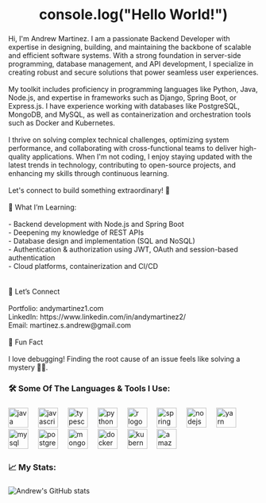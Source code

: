 ###

<h1 align="center">console.log("Hello World!")</h1>

###

<p align="left">Hi, I'm Andrew Martinez. I am a passionate Backend Developer with expertise in designing, building, and maintaining the backbone of scalable and efficient software systems. With a strong foundation in server-side programming, database management, and API development, I specialize in creating robust and secure solutions that power seamless user experiences.<br><br>My toolkit includes proficiency in programming languages like Python, Java, Node.js, and expertise in frameworks such as Django, Spring Boot, or Express.js. I have experience working with databases like PostgreSQL, MongoDB, and MySQL, as well as containerization and orchestration tools such as Docker and Kubernetes.<br><br>I thrive on solving complex technical challenges, optimizing system performance, and collaborating with cross-functional teams to deliver high-quality applications. When I'm not coding, I enjoy staying updated with the latest trends in technology, contributing to open-source projects, and enhancing my skills through continuous learning.<br><br>Let's connect to build something extraordinary! 🚀<br><br>🌱 What I’m Learning:<br><br>- Backend development with Node.js and Spring Boot<br>- Deepening my knowledge of REST APIs<br>- Database design and implementation (SQL and NoSQL)<br>- Authentication & authorization using JWT, OAuth and session-based authentication<br>- Cloud platforms, containerization and CI/CD<br> <br><br>🤝 Let’s Connect<br><br>    Portfolio: andymartinez1.com<br>    LinkedIn: https://www.linkedin.com/in/andymartinez2/<br>    Email: martinez.s.andrew@gmail.com<br><br>🎯 Fun Fact<br><br>I love debugging! Finding the root cause of an issue feels like solving a mystery 🕵️‍♂️.</p>

###

<h3 align="left">🛠 Some Of The Languages & Tools I Use:</h3>

###

<div align="left">
  <img src="https://cdn.jsdelivr.net/gh/devicons/devicon/icons/java/java-original.svg" height="40" alt="java logo"  />
  <img width="12" />
  <img src="https://cdn.jsdelivr.net/gh/devicons/devicon/icons/javascript/javascript-original.svg" height="40" alt="javascript logo"  />
  <img width="12" />
  <img src="https://cdn.jsdelivr.net/gh/devicons/devicon/icons/typescript/typescript-original.svg" height="40" alt="typescript logo"  />
  <img width="12" />
  <img src="https://cdn.jsdelivr.net/gh/devicons/devicon/icons/python/python-original.svg" height="40" alt="python logo"  />
  <img width="12" />
  <img src="https://cdn.jsdelivr.net/gh/devicons/devicon/icons/r/r-original.svg" height="40" alt="r logo"  />
  <img width="12" />
  <img src="https://cdn.jsdelivr.net/gh/devicons/devicon/icons/spring/spring-original.svg" height="40" alt="spring logo"  />
  <img width="12" />
  <img src="https://cdn.jsdelivr.net/gh/devicons/devicon/icons/nodejs/nodejs-original.svg" height="40" alt="nodejs logo"  />
  <img width="12" />
  <img src="https://cdn.jsdelivr.net/gh/devicons/devicon/icons/yarn/yarn-original.svg" height="40" alt="yarn logo"  />
  <img width="12" />
  <img src="https://cdn.jsdelivr.net/gh/devicons/devicon/icons/mysql/mysql-original.svg" height="40" alt="mysql logo"  />
  <img width="12" />
  <img src="https://cdn.jsdelivr.net/gh/devicons/devicon/icons/postgresql/postgresql-original.svg" height="40" alt="postgresql logo"  />
  <img width="12" />
  <img src="https://cdn.jsdelivr.net/gh/devicons/devicon/icons/mongodb/mongodb-original.svg" height="40" alt="mongodb logo"  />
  <img width="12" />
  <img src="https://cdn.jsdelivr.net/gh/devicons/devicon/icons/docker/docker-plain-wordmark.svg" height="40" alt="docker logo"  />
  <img width="12" />
  <img src="https://cdn.jsdelivr.net/gh/devicons/devicon/icons/kubernetes/kubernetes-plain.svg" height="40" alt="kubernetes logo"  />
  <img width="12" />
  <img src="https://cdn.jsdelivr.net/gh/devicons/devicon/icons/amazonwebservices/amazonwebservices-line-wordmark.svg" height="40" alt="amazonwebservices logo"  />
</div>

###

<h3 align="left">📈 My Stats:</h3>

###

![Andrew's GitHub stats](https://github-readme-stats.vercel.app/api?username=andymartinez1&show_icons=true&theme=transparent)

###
